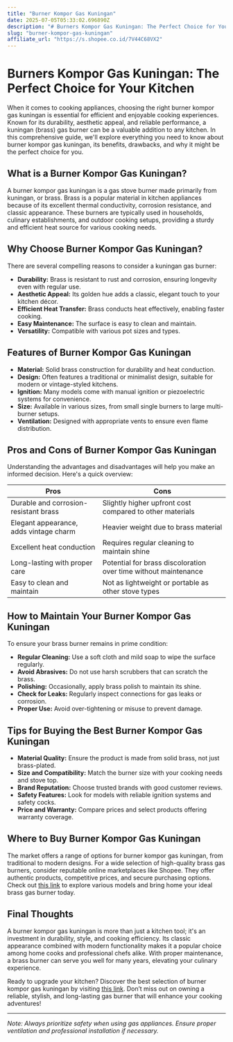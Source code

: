 ```yaml
---
title: "Burner Kompor Gas Kuningan"
date: 2025-07-05T05:33:02.696890Z
description: "# Burners Kompor Gas Kuningan: The Perfect Choice for Your Kitchen..."
slug: "burner-kompor-gas-kuningan"
affiliate_url: "https://s.shopee.co.id/7V44C68VX2"
---
```

# Burners Kompor Gas Kuningan: The Perfect Choice for Your Kitchen

When it comes to cooking appliances, choosing the right burner kompor gas kuningan is essential for efficient and enjoyable cooking experiences. Known for its durability, aesthetic appeal, and reliable performance, a kuningan (brass) gas burner can be a valuable addition to any kitchen. In this comprehensive guide, we'll explore everything you need to know about burner kompor gas kuningan, its benefits, drawbacks, and why it might be the perfect choice for you.

## What is a Burner Kompor Gas Kuningan?

A burner kompor gas kuningan is a gas stove burner made primarily from kuningan, or brass. Brass is a popular material in kitchen appliances because of its excellent thermal conductivity, corrosion resistance, and classic appearance. These burners are typically used in households, culinary establishments, and outdoor cooking setups, providing a sturdy and efficient heat source for various cooking needs.

## Why Choose Burner Kompor Gas Kuningan?

There are several compelling reasons to consider a kuningan gas burner:

- **Durability:** Brass is resistant to rust and corrosion, ensuring longevity even with regular use.
- **Aesthetic Appeal:** Its golden hue adds a classic, elegant touch to your kitchen décor.
- **Efficient Heat Transfer:** Brass conducts heat effectively, enabling faster cooking.
- **Easy Maintenance:** The surface is easy to clean and maintain.
- **Versatility:** Compatible with various pot sizes and types.

## Features of Burner Kompor Gas Kuningan

- **Material:** Solid brass construction for durability and heat conduction.
- **Design:** Often features a traditional or minimalist design, suitable for modern or vintage-styled kitchens.
- **Ignition:** Many models come with manual ignition or piezoelectric systems for convenience.
- **Size:** Available in various sizes, from small single burners to large multi-burner setups.
- **Ventilation:** Designed with appropriate vents to ensure even flame distribution.

## Pros and Cons of Burner Kompor Gas Kuningan

Understanding the advantages and disadvantages will help you make an informed decision. Here's a quick overview:

| **Pros**                               | **Cons**                                      |
|----------------------------------------|----------------------------------------------|
| Durable and corrosion-resistant brass | Slightly higher upfront cost compared to other materials |
| Elegant appearance, adds vintage charm | Heavier weight due to brass material       |
| Excellent heat conduction             | Requires regular cleaning to maintain shine |
| Long-lasting with proper care        | Potential for brass discoloration over time without maintenance |
| Easy to clean and maintain            | Not as lightweight or portable as other stove types |

## How to Maintain Your Burner Kompor Gas Kuningan

To ensure your brass burner remains in prime condition:

- **Regular Cleaning:** Use a soft cloth and mild soap to wipe the surface regularly.
- **Avoid Abrasives:** Do not use harsh scrubbers that can scratch the brass.
- **Polishing:** Occasionally, apply brass polish to maintain its shine.
- **Check for Leaks:** Regularly inspect connections for gas leaks or corrosion.
- **Proper Use:** Avoid over-tightening or misuse to prevent damage.

## Tips for Buying the Best Burner Kompor Gas Kuningan

- **Material Quality:** Ensure the product is made from solid brass, not just brass-plated.
- **Size and Compatibility:** Match the burner size with your cooking needs and stove top.
- **Brand Reputation:** Choose trusted brands with good customer reviews.
- **Safety Features:** Look for models with reliable ignition systems and safety cocks.
- **Price and Warranty:** Compare prices and select products offering warranty coverage.

## Where to Buy Burner Kompor Gas Kuningan

The market offers a range of options for burner kompor gas kuningan, from traditional to modern designs. For a wide selection of high-quality brass gas burners, consider reputable online marketplaces like Shopee. They offer authentic products, competitive prices, and secure purchasing options. Check out [this link](https://s.shopee.co.id/7V44C68VX2) to explore various models and bring home your ideal brass gas burner today.

## Final Thoughts

A burner kompor gas kuningan is more than just a kitchen tool; it's an investment in durability, style, and cooking efficiency. Its classic appearance combined with modern functionality makes it a popular choice among home cooks and professional chefs alike. With proper maintenance, a brass burner can serve you well for many years, elevating your culinary experience.

Ready to upgrade your kitchen? Discover the best selection of burner kompor gas kuningan by visiting [this link](https://s.shopee.co.id/7V44C68VX2). Don’t miss out on owning a reliable, stylish, and long-lasting gas burner that will enhance your cooking adventures!

---

*Note: Always prioritize safety when using gas appliances. Ensure proper ventilation and professional installation if necessary.*